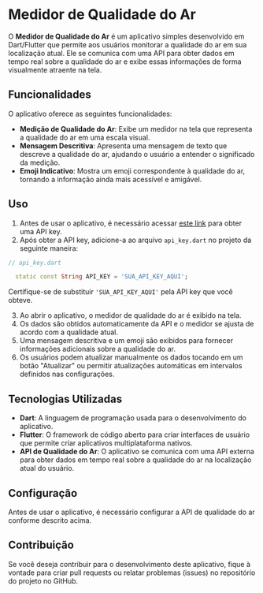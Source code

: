 # Medidor de Qualidade do Ar

O **Medidor de Qualidade do Ar** é um aplicativo simples desenvolvido em Dart/Flutter que permite aos usuários monitorar a qualidade do ar em sua localização atual. Ele se comunica com uma API para obter dados em tempo real sobre a qualidade do ar e exibe essas informações de forma visualmente atraente na tela.

## Funcionalidades

O aplicativo oferece as seguintes funcionalidades:

- **Medição de Qualidade do Ar**: Exibe um medidor na tela que representa a qualidade do ar em uma escala visual.
- **Mensagem Descritiva**: Apresenta uma mensagem de texto que descreve a qualidade do ar, ajudando o usuário a entender o significado da medição.
- **Emoji Indicativo**: Mostra um emoji correspondente à qualidade do ar, tornando a informação ainda mais acessível e amigável.

## Uso

1. Antes de usar o aplicativo, é necessário acessar [este link](https://aqicn.org/api/) para obter uma API key.
2. Após obter a API key, adicione-a ao arquivo `api_key.dart` no projeto da seguinte maneira:

```dart
// api_key.dart

  static const String API_KEY = 'SUA_API_KEY_AQUI';

```

Certifique-se de substituir `'SUA_API_KEY_AQUI'` pela API key que você obteve.

3. Ao abrir o aplicativo, o medidor de qualidade do ar é exibido na tela.
4. Os dados são obtidos automaticamente da API e o medidor se ajusta de acordo com a qualidade atual.
5. Uma mensagem descritiva e um emoji são exibidos para fornecer informações adicionais sobre a qualidade do ar.
6. Os usuários podem atualizar manualmente os dados tocando em um botão "Atualizar" ou permitir atualizações automáticas em intervalos definidos nas configurações.

## Tecnologias Utilizadas

- **Dart**: A linguagem de programação usada para o desenvolvimento do aplicativo.
- **Flutter**: O framework de código aberto para criar interfaces de usuário que permite criar aplicativos multiplataforma nativos.
- **API de Qualidade do Ar**: O aplicativo se comunica com uma API externa para obter dados em tempo real sobre a qualidade do ar na localização atual do usuário.

## Configuração

Antes de usar o aplicativo, é necessário configurar a API de qualidade do ar conforme descrito acima.

## Contribuição

Se você deseja contribuir para o desenvolvimento deste aplicativo, fique à vontade para criar pull requests ou relatar problemas (issues) no repositório do projeto no GitHub.
